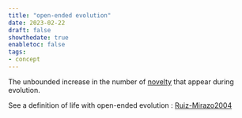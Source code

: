 ```yaml
---
title: "open-ended evolution"
date: 2023-02-22
draft: false
showthedate: true
enabletoc: false
tags:
- concept
---
```


The unbounded increase in the number of [novelty](concept/novelty.md) that appear during evolution. 

See a definition of life with open-ended evolution : [Ruiz-Mirazo2004](reference/Ruiz-Mirazo2004.md)